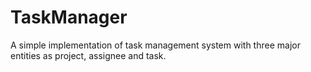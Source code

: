 # TaskManager

A simple implementation of task management system with three major entities as project, assignee and task.
